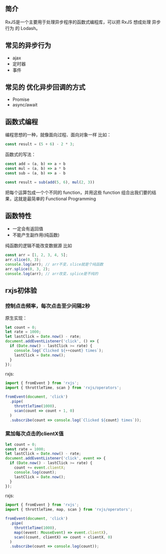 ## 简介
RxJS是一个主要用于处理异步程序的函数式编程库，可以把 RxJS 想成处理 异步行为 的 Lodash。

## 常见的异步行为
- ajax
- 定时器
- 事件

## 常见的 优化异步回调的方式
- Promise
- async/await

## 函数式编程
编程思想的一种，就像面向过程、面向对象一样
比如：
```typescript
const result = (5 + 6) - 2 * 3;
```

函数式的写法：
```typescript
const add = (a, b) => a + b
const mul = (a, b) => a * b
const sub = (a, b) => a - b

const result = sub(add(5, 6), mul(2, 3))
```
把每个运算包成一个个不同的 function，并用这些 function 组合出我们要的结果，这就是最简单的 Functional Programming

## 函数特性
- 一定会有返回值
- 不能产生副作用(纯函数)

纯函数的逻辑不能改变数据源
比如
```typescript
const arr = [1, 2, 3, 4, 5];
arr.slice(0, 3);
console.log(arr); // arr不变，slice就是个纯函数
arr.splice(0, 3, 2);
console.log(arr); // arr改变，splice是不纯的
```

## rxjs初体验

### 控制点击频率，每次点击至少间隔2秒

原生实现：
```typescript
let count = 0;
let rate = 1000;
let lastClick = Date.now() - rate;
document.addEventListener('click', () => {
  if (Date.now() - lastClick >= rate) {
    console.log(`Clicked ${++count} times`);
    lastClick = Date.now();
  }
});
```

rxjs:
```typescript
import { fromEvent } from 'rxjs';
import { throttleTime, scan } from 'rxjs/operators';

fromEvent(document, 'click')
  .pipe(
    throttleTime(1000),
    scan(count => count + 1, 0)
  )
  .subscribe(count => console.log(`Clicked ${count} times`));
```


### 累加每次点击的clientX值
```typescript
let count = 0;
const rate = 1000;
let lastClick = Date.now() - rate;
document.addEventListener('click', event => {
  if (Date.now() - lastClick >= rate) {
    count += event.clientX;
    console.log(count);
    lastClick = Date.now();
  }
});
```

rxjs:
```typescript
import { fromEvent } from 'rxjs';
import { throttleTime, map, scan } from 'rxjs/operators';

fromEvent(document, 'click')
  .pipe(
    throttleTime(1000),
    map((event: MouseEvent) => event.clientX),
    scan((count, clientX) => count + clientX, 0)
  )
  .subscribe(count => console.log(count));
```
